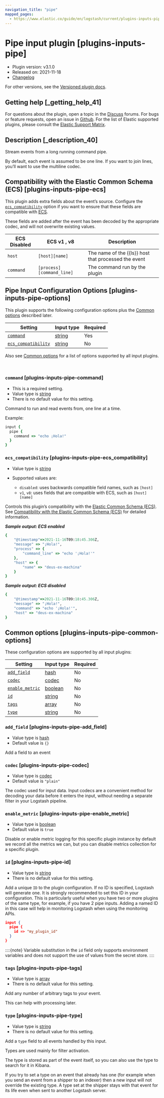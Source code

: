 ```yaml
---
navigation_title: "pipe"
mapped_pages:
  - https://www.elastic.co/guide/en/logstash/current/plugins-inputs-pipe.html
---
```


# Pipe input plugin [plugins-inputs-pipe]


* Plugin version: v3.1.0
* Released on: 2021-11-18
* [Changelog](https://github.com/logstash-plugins/logstash-input-pipe/blob/v3.1.0/CHANGELOG.md)

For other versions, see the [Versioned plugin docs](/vpr/input-pipe-index.md).

## Getting help [_getting_help_41]

For questions about the plugin, open a topic in the [Discuss](http://discuss.elastic.co) forums. For bugs or feature requests, open an issue in [Github](https://github.com/logstash-plugins/logstash-input-pipe). For the list of Elastic supported plugins, please consult the [Elastic Support Matrix](https://www.elastic.co/support/matrix#logstash_plugins).


## Description [_description_40]

Stream events from a long running command pipe.

By default, each event is assumed to be one line. If you want to join lines, you’ll want to use the multiline codec.


## Compatibility with the Elastic Common Schema (ECS) [plugins-inputs-pipe-ecs]

This plugin adds extra fields about the event’s source. Configure the [`ecs_compatibility`](plugins-inputs-pipe.md#plugins-inputs-pipe-ecs_compatibility) option if you want to ensure that these fields are compatible with [ECS](https://www.elastic.co/guide/en/ecs/current).

These fields are added after the event has been decoded by the appropriate codec, and will not overwrite existing values.

| ECS Disabled | ECS v1 , v8 | Description |
| --- | --- | --- |
| `host` | `[host][name]` | The name of the {{ls}} host that processed the event |
| `command` | `[process][command_line]` | The command run by the plugin |


## Pipe Input Configuration Options [plugins-inputs-pipe-options]

This plugin supports the following configuration options plus the [Common options](plugins-inputs-pipe.md#plugins-inputs-pipe-common-options) described later.

| Setting | Input type | Required |
| --- | --- | --- |
| [`command`](plugins-inputs-pipe.md#plugins-inputs-pipe-command) | [string](introduction.md#string) | Yes |
| [`ecs_compatibility`](plugins-inputs-pipe.md#plugins-inputs-pipe-ecs_compatibility) | [string](introduction.md#string) | No |

Also see [Common options](plugins-inputs-pipe.md#plugins-inputs-pipe-common-options) for a list of options supported by all input plugins.

 

### `command` [plugins-inputs-pipe-command]

* This is a required setting.
* Value type is [string](introduction.md#string)
* There is no default value for this setting.

Command to run and read events from, one line at a time.

Example:

```ruby
input {
  pipe {
    command => "echo ¡Hola!"
  }
}
```


### `ecs_compatibility` [plugins-inputs-pipe-ecs_compatibility]

* Value type is [string](introduction.md#string)
* Supported values are:

    * `disabled`: uses backwards compatible field names, such as `[host]`
    * `v1`, `v8`: uses fields that are compatible with ECS, such as `[host][name]`


Controls this plugin’s compatibility with the [Elastic Common Schema (ECS)](https://www.elastic.co/guide/en/ecs/current). See [Compatibility with the Elastic Common Schema (ECS)](plugins-inputs-pipe.md#plugins-inputs-pipe-ecs) for detailed information.

***Sample output: ECS enabled***

```ruby
{
    "@timestamp"=>2021-11-16T09:18:45.306Z,
    "message" => "¡Hola!",
    "process" => {
        "command_line" => "echo '¡Hola!'"
    },
    "host" => {
        "name" => "deus-ex-machina"
    }
}
```

***Sample output: ECS disabled***

```ruby
{
    "@timestamp"=>2021-11-16T09:18:45.306Z,
    "message" => "¡Hola!",
    "command" => "echo '¡Hola!'",
    "host" => "deus-ex-machina"
}
```



## Common options [plugins-inputs-pipe-common-options]

These configuration options are supported by all input plugins:

| Setting | Input type | Required |
| --- | --- | --- |
| [`add_field`](plugins-inputs-pipe.md#plugins-inputs-pipe-add_field) | [hash](logstash://reference/configuration-file-structure.md#hash) | No |
| [`codec`](plugins-inputs-pipe.md#plugins-inputs-pipe-codec) | [codec](logstash://reference/configuration-file-structure.md#codec) | No |
| [`enable_metric`](plugins-inputs-pipe.md#plugins-inputs-pipe-enable_metric) | [boolean](logstash://reference/configuration-file-structure.md#boolean) | No |
| [`id`](plugins-inputs-pipe.md#plugins-inputs-pipe-id) | [string](logstash://reference/configuration-file-structure.md#string) | No |
| [`tags`](plugins-inputs-pipe.md#plugins-inputs-pipe-tags) | [array](logstash://reference/configuration-file-structure.md#array) | No |
| [`type`](plugins-inputs-pipe.md#plugins-inputs-pipe-type) | [string](logstash://reference/configuration-file-structure.md#string) | No |

### `add_field` [plugins-inputs-pipe-add_field]

* Value type is [hash](logstash://reference/configuration-file-structure.md#hash)
* Default value is `{}`

Add a field to an event


### `codec` [plugins-inputs-pipe-codec]

* Value type is [codec](logstash://reference/configuration-file-structure.md#codec)
* Default value is `"plain"`

The codec used for input data. Input codecs are a convenient method for decoding your data before it enters the input, without needing a separate filter in your Logstash pipeline.


### `enable_metric` [plugins-inputs-pipe-enable_metric]

* Value type is [boolean](logstash://reference/configuration-file-structure.md#boolean)
* Default value is `true`

Disable or enable metric logging for this specific plugin instance by default we record all the metrics we can, but you can disable metrics collection for a specific plugin.


### `id` [plugins-inputs-pipe-id]

* Value type is [string](logstash://reference/configuration-file-structure.md#string)
* There is no default value for this setting.

Add a unique `ID` to the plugin configuration. If no ID is specified, Logstash will generate one. It is strongly recommended to set this ID in your configuration. This is particularly useful when you have two or more plugins of the same type, for example, if you have 2 pipe inputs. Adding a named ID in this case will help in monitoring Logstash when using the monitoring APIs.

```json
input {
  pipe {
    id => "my_plugin_id"
  }
}
```

::::{note} 
Variable substitution in the `id` field only supports environment variables and does not support the use of values from the secret store.
::::



### `tags` [plugins-inputs-pipe-tags]

* Value type is [array](logstash://reference/configuration-file-structure.md#array)
* There is no default value for this setting.

Add any number of arbitrary tags to your event.

This can help with processing later.


### `type` [plugins-inputs-pipe-type]

* Value type is [string](logstash://reference/configuration-file-structure.md#string)
* There is no default value for this setting.

Add a `type` field to all events handled by this input.

Types are used mainly for filter activation.

The type is stored as part of the event itself, so you can also use the type to search for it in Kibana.

If you try to set a type on an event that already has one (for example when you send an event from a shipper to an indexer) then a new input will not override the existing type. A type set at the shipper stays with that event for its life even when sent to another Logstash server.



